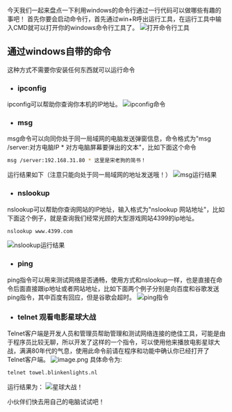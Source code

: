 今天我们一起来盘点一下利用windows的命令行通过一行代码可以做哪些有趣的事吧！
首先你要会启动命令行，首先通过win+R呼出运行工具，在运行工具中输入CMD就可以打开你的windows命令行工具了。
![打开命令行工具](https://upload-images.jianshu.io/upload_images/21837815-e26e6d91e541dbce.png?imageMogr2/auto-orient/strip%7CimageView2/2/w/1240)
## 通过windows自带的命令
这种方式不需要你安装任何东西就可以运行命令

* ### ipconfig
ipconfig可以帮助你查询你本机的IP地址。
![ipconfig命令](https://upload-images.jianshu.io/upload_images/21837815-5b25c00d5e78da7f.png?imageMogr2/auto-orient/strip%7CimageView2/2/w/1240)

* ### msg
msg命令可以向同你处于同一局域网的电脑发送弹窗信息，命令格式为"msg /server:对方电脑IP * 对方电脑屏幕要弹出的文本"，比如下面这个命令
```bash
msg /server:192.168.31.80 * 这里是宋老狗的简书！
```
运行结果如下（注意只能向处于同一局域网的地址发送哦！）
![msg运行结果](https://upload-images.jianshu.io/upload_images/21837815-da8b099c3c25c905.png?imageMogr2/auto-orient/strip%7CimageView2/2/w/1240)

* ### nslookup
nslookup可以帮助你查询网站的IP地址，输入格式为"nslookup 网站地址"，比如下面这个例子，就是查询我们经常光顾的大型游戏网站4399的ip地址。
```bash
nslookup www.4399.com
```
![nslookup运行结果](https://upload-images.jianshu.io/upload_images/21837815-1f6fc3a9ad10fc08.png?imageMogr2/auto-orient/strip%7CimageView2/2/w/1240)

* ### ping
ping指令可以用来测试网络是否通畅，使用方式和nslookup一样，也是直接在命令后面直接跟ip地址或者网站地址，比如下面两个例子分别是向百度和谷歌发送ping指令，其中百度有回应，但是谷歌会超时。
![ping指令](https://upload-images.jianshu.io/upload_images/21837815-214d5ac8c03b3b64.png?imageMogr2/auto-orient/strip%7CimageView2/2/w/1240)

* ### telnet 观看电影星球大战
Telnet客户端是开发人员和管理员帮助管理和测试网络连接的绝佳工具，可能是由于程序员比较无聊，所以开发了这样的一个指令，可以使用他来播放电影星球大战，满满80年代的气息，使用此命令前请在程序和功能中确认你已经打开了Telnet客户端。
![image.png](https://upload-images.jianshu.io/upload_images/21837815-f96abfddb899db71.png?imageMogr2/auto-orient/strip%7CimageView2/2/w/1240)
具体命令为:
```bash
telnet towel.blinkenlights.nl
```
运行结果为：
![星球大战！](https://upload-images.jianshu.io/upload_images/21837815-96950c55adef125c.png?imageMogr2/auto-orient/strip%7CimageView2/2/w/1240)

小伙伴们快去用自己的电脑试试吧！
